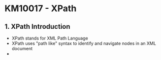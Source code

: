 # KM10017 - XPath

## 1. XPath Introduction

* XPath stands for XML Path Language
* XPath uses "path like" syntax to identify and navigate nodes in an XML document
* 


